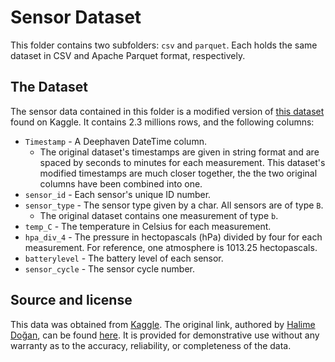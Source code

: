 # Sensor Dataset

This folder contains two subfolders: `csv` and `parquet`. Each holds the same dataset in CSV and Apache Parquet format, respectively.

## The Dataset

The sensor data contained in this folder is a modified version of [this dataset](https://www.kaggle.com/datasets/halimedogan/wireless-sensor-network-data) found on Kaggle. It contains 2.3 millions rows, and the following columns:

- `Timestamp` - A Deephaven DateTime column.
  - The original dataset's timestamps are given in string format and are spaced by seconds to minutes for each measurement. This dataset's modified timestamps are much closer together, the the two original columns have been combined into one.
- `sensor_id` - Each sensor's unique ID number.
- `sensor_type` - The sensor type given by a char. All sensors are of type `B`.
  - The original dataset contains one measurement of type `b`. 
- `temp_C` - The temperature in Celsius for each measurement.
- `hpa_div_4` - The pressure in hectopascals (hPa) divided by four for each measurement. For reference, one atmosphere is 1013.25 hectopascals.
- `batterylevel` - The battery level of each sensor.
- `sensor_cycle` - The sensor cycle number.

## Source and license

This data was obtained from [Kaggle](https://www.kaggle.com/). The original link, authored by [Halime Doğan](https://www.kaggle.com/halimedogan), can be found [here](https://www.kaggle.com/datasets/halimedogan/wireless-sensor-network-data). It is provided for demonstrative use without any warranty as to the accuracy, reliability, or completeness of the data.
